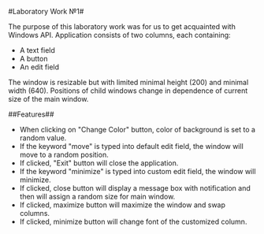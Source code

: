 #Laboratory Work №1#

The purpose of this laboratory work was for us to get acquainted with Windows API.
Application consists of two columns, each containing:
* A text field
* A button
* An edit field

The window is resizable but with limited minimal height (200) and minimal width (640). Positions of child windows change in dependence of current size of the main window.

##Features##

* When clicking on "Change Color" button, color of background is set to a random value.
* If the keyword "move" is typed into default edit field, the window will move to a random position.
* If clicked, "Exit" button will close the application.
* If the keyword "minimize" is typed into custom edit field, the window will minimize.
* If clicked, close button will display a message box with notification and then will assign a random size for main window.
* If clicked, maximize button will maximize the window and swap columns.
* If clicked, minimize button will change font of the customized column.

